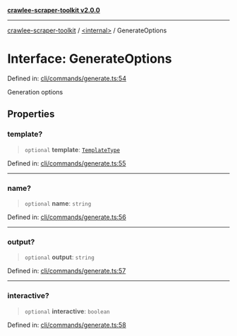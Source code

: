 [**crawlee-scraper-toolkit v2.0.0**](../../README.md)

***

[crawlee-scraper-toolkit](../../globals.md) / [\<internal\>](../README.md) / GenerateOptions

# Interface: GenerateOptions

Defined in: [cli/commands/generate.ts:54](https://github.com/devalexanderdaza/crawlee-scraper-toolkit/blob/main/src/cli/commands/generate.ts#L54)

Generation options

## Properties

### template?

> `optional` **template**: [`TemplateType`](../type-aliases/TemplateType.md)

Defined in: [cli/commands/generate.ts:55](https://github.com/devalexanderdaza/crawlee-scraper-toolkit/blob/main/src/cli/commands/generate.ts#L55)

***

### name?

> `optional` **name**: `string`

Defined in: [cli/commands/generate.ts:56](https://github.com/devalexanderdaza/crawlee-scraper-toolkit/blob/main/src/cli/commands/generate.ts#L56)

***

### output?

> `optional` **output**: `string`

Defined in: [cli/commands/generate.ts:57](https://github.com/devalexanderdaza/crawlee-scraper-toolkit/blob/main/src/cli/commands/generate.ts#L57)

***

### interactive?

> `optional` **interactive**: `boolean`

Defined in: [cli/commands/generate.ts:58](https://github.com/devalexanderdaza/crawlee-scraper-toolkit/blob/main/src/cli/commands/generate.ts#L58)
